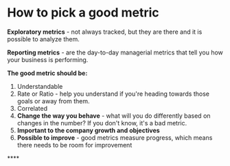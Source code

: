 # How to pick a good metric

**Exploratory metrics** - not always tracked, but they are there and it is possible to analyze them.

**Reporting metrics** - are the day-to-day managerial metrics that tell you how your business is performing.

**The good metric should be:**

1. Understandable
2. Rate or Ratio  - help you understand if you're heading towards those goals or away from them.
3. Correlated
4. **Change the way you behave** - what will you do differently based on changes in the number? If you don't know, it's a bad metric.
5. **Important to the company growth and objectives**
6. **Possible to improve** - good metrics measure progress, which means there needs to be room for improvement

\*\*\*\*

